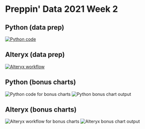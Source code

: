 # Preppin' Data 2021 Week 2

## Python (data prep)
<a href="preppin-data-2021-01.py">
<img src='img-main-code-2021-01.PNG?raw=true' alt="Python code">
</a>
   
## Alteryx (data prep)
<a href="preppin-data-2021-01.yxzp">
<img src='img-workflow-2021-01.PNG?raw=true' alt="Alteryx workflow">
</a>
 
## Python (bonus charts)
<img src='img-bonus-code-2021-01.png?raw=true' alt="Python code for bonus charts">
  
<img src='img-chart-output-python-2021-01.png?raw=true' alt="Python bonus chart output">
  
## Alteryx (bonus charts)
<img src='img-workflow-bonus-2021-01.PNG?raw=true' alt="Alteryx workflow for bonus charts">
  
<img src='img-chart-output-alteryx-2021-01.png?raw=true' alt="Alteryx bonus chart output">
